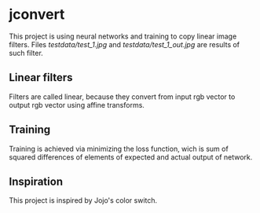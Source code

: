 # jconvert

This project is using neural networks and training to copy linear image filters. Files _testdata/test_1.jpg_ and _testdata/test_1_out.jpg_ are results of such filter.

## Linear filters

Filters are called linear, because they convert from input rgb vector to output rgb vector using affine transforms.

## Training

Training is achieved via minimizing the loss function, wich is sum of squared differences of elements of expected and actual output of network.

## Inspiration

This project is inspired by Jojo's color switch.

